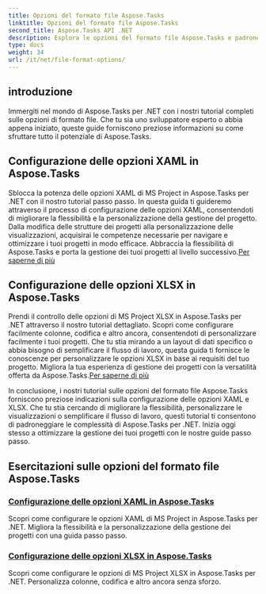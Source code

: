 ```yaml
---
title: Opzioni del formato file Aspose.Tasks
linktitle: Opzioni del formato file Aspose.Tasks
second_title: Aspose.Tasks API .NET
description: Esplora le opzioni del formato file Aspose.Tasks e padroneggia la configurazione delle opzioni XAML e XLSX in Aspose.Tasks .NET. Migliora la gestione dei progetti con suggerimenti di personalizzazione.
type: docs
weight: 34
url: /it/net/file-format-options/
---
```


## introduzione

Immergiti nel mondo di Aspose.Tasks per .NET con i nostri tutorial completi sulle opzioni di formato file. Che tu sia uno sviluppatore esperto o abbia appena iniziato, queste guide forniscono preziose informazioni su come sfruttare tutto il potenziale di Aspose.Tasks.

## Configurazione delle opzioni XAML in Aspose.Tasks

 Sblocca la potenza delle opzioni XAML di MS Project in Aspose.Tasks per .NET con il nostro tutorial passo passo. In questa guida ti guideremo attraverso il processo di configurazione delle opzioni XAML, consentendoti di migliorare la flessibilità e la personalizzazione della gestione del progetto. Dalla modifica delle strutture dei progetti alla personalizzazione delle visualizzazioni, acquisirai le competenze necessarie per navigare e ottimizzare i tuoi progetti in modo efficace. Abbraccia la flessibilità di Aspose.Tasks e porta la gestione dei tuoi progetti al livello successivo.[Per saperne di più](./configuring-xaml-options/)

## Configurazione delle opzioni XLSX in Aspose.Tasks

Prendi il controllo delle opzioni di MS Project XLSX in Aspose.Tasks per .NET attraverso il nostro tutorial dettagliato. Scopri come configurare facilmente colonne, codifica e altro ancora, consentendoti di personalizzare facilmente i tuoi progetti. Che tu stia mirando a un layout di dati specifico o abbia bisogno di semplificare il flusso di lavoro, questa guida ti fornisce le conoscenze per personalizzare le opzioni XLSX in base ai requisiti del tuo progetto. Migliora la tua esperienza di gestione dei progetti con la versatilità offerta da Aspose.Tasks.[Per saperne di più](./configuring-xlsx-options/)

In conclusione, i nostri tutorial sulle opzioni del formato file Aspose.Tasks forniscono preziose indicazioni sulla configurazione delle opzioni XAML e XLSX. Che tu stia cercando di migliorare la flessibilità, personalizzare le visualizzazioni o semplificare il flusso di lavoro, questi tutorial ti consentono di padroneggiare le complessità di Aspose.Tasks per .NET. Inizia oggi stesso a ottimizzare la gestione dei tuoi progetti con le nostre guide passo passo.

## Esercitazioni sulle opzioni del formato file Aspose.Tasks
### [Configurazione delle opzioni XAML in Aspose.Tasks](./configuring-xaml-options/)
Scopri come configurare le opzioni XAML di MS Project in Aspose.Tasks per .NET. Migliora la flessibilità e la personalizzazione della gestione dei progetti con una guida passo passo.
### [Configurazione delle opzioni XLSX in Aspose.Tasks](./configuring-xlsx-options/)
Scopri come configurare le opzioni di MS Project XLSX in Aspose.Tasks per .NET. Personalizza colonne, codifica e altro ancora senza sforzo.